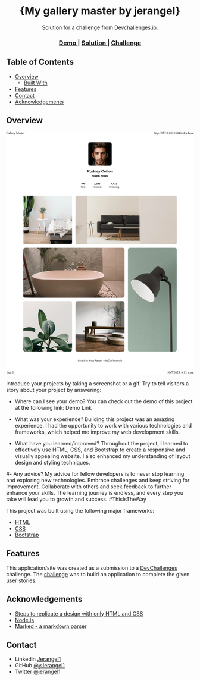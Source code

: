 <!-- Please update value in the {}  -->

<h1 align="center">{My gallery master by jerangel}</h1>

<div align="center">
   Solution for a challenge from  <a href="http://devchallenges.io" target="_blank">Devchallenges.io</a>.
</div>

<div align="center">
  <h3>
    <a href="https://{github.com/jerangel1/My-Gallery-Challenge}">
      Demo
    </a>
    <span> | </span>
    <a href="https://{127.0.0.1:5500/index.html}">
      Solution
    </a>
    <span> | </span>
    <a href="https://devchallenges.io/challenges/gcbWLxG6wdennelX7b8I">
      Challenge
    </a>
  </h3>
</div>

<!-- TABLE OF CONTENTS -->

## Table of Contents

- [Overview](#overview)
  - [Built With](#built-with)
- [Features](#features)
- [Contact](#contact)
- [Acknowledgements](#acknowledgements)

<!-- OVERVIEW -->

## Overview

![screenshot](./Gallery-Master.png)

Introduce your projects by taking a screenshot or a gif. Try to tell visitors a story about your project by answering:

- Where can I see your demo?
You can check out the demo of this project at the following link: Demo Link

- What was your experience?
Building this project was an amazing experience. I had the opportunity to work with various technologies and frameworks, which helped me improve my web development skills.

- What have you learned/improved?
Throughout the project, I learned to effectively use HTML, CSS, and Bootstrap to create a responsive and visually appealing website. I also enhanced my understanding of layout design and styling techniques.

#- Any advice?
My advice for fellow developers is to never stop learning and exploring new technologies. Embrace challenges and keep striving for improvement. Collaborate with others and seek feedback to further enhance your skills. The learning journey is endless, and every step you take will lead you to growth and success. #ThisIsTheWay 

This project was built using the following major frameworks:

- [HTML](https://www.w3.org/TR/html52/)
- [CSS](https://www.w3.org/Style/CSS/)
- [Bootstrap](https://getbootstrap.com/)

## Features

<!-- List the features of your application or follow the template. Don't share the figma file here :) -->

This application/site was created as a submission to a [DevChallenges](https://devchallenges.io/challenges) challenge. The [challenge](https://devchallenges.io/challenges/gcbWLxG6wdennelX7b8I) was to build an application to complete the given user stories.


## Acknowledgements

<!-- This section should list any articles or add-ons/plugins that helps you to complete the project. This is optional but it will help you in the future. For exmpale -->

- [Steps to replicate a design with only HTML and CSS](https://devchallenges-blogs.web.app/how-to-replicate-design/)
- [Node.js](https://nodejs.org/)
- [Marked - a markdown parser](https://github.com/chjj/marked)

## Contact

- Linkedin [Jerangel1](https://{www.linkedin.com/in/jerangel1/})
- GitHub [@yJerangel1](https://{github.com/jerangel1})
- Twitter [@jerangel1](https://{twitter.com/jerangel1})
